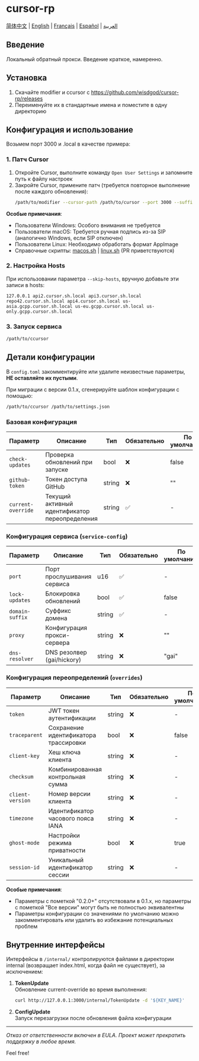 # cursor-rp

[简体中文](README.md) | [English](README.en.md) | [Français](README.fr.md) | [Español](README.es.md) | [العربية](README.ar.md)

## Введение
Локальный обратный прокси. Введение краткое, намеренно.

## Установка
1. Скачайте modifier и ccursor с https://github.com/wisdgod/cursor-rp/releases
2. Переименуйте их в стандартные имена и поместите в одну директорию

## Конфигурация и использование
Возьмем порт 3000 и .local в качестве примера:

### 1. Патч Cursor
1. Откройте Cursor, выполните команду `Open User Settings` и запомните путь к файлу настроек
2. Закройте Cursor, примените патч (требуется повторное выполнение после каждого обновления):
   ```bash
   /path/to/modifier --cursor-path /path/to/cursor --port 3000 --suffix .local local
   ```

**Особые примечания**:
- Пользователи Windows: Особого внимания не требуется
- Пользователи macOS: Требуется ручная подпись из-за SIP (аналогично Windows, если SIP отключен)
- Пользователи Linux: Необходимо обработать формат AppImage
- Справочные скрипты: [macos.sh](macos.sh) | [linux.sh](linux.sh) (PR приветствуются)

### 2. Настройка Hosts
При использовании параметра `--skip-hosts`, вручную добавьте эти записи в hosts:
```
127.0.0.1 api2.cursor.sh.local api3.cursor.sh.local repo42.cursor.sh.local api4.cursor.sh.local us-asia.gcpp.cursor.sh.local us-eu.gcpp.cursor.sh.local us-only.gcpp.cursor.sh.local
```

### 3. Запуск сервиса
```bash
/path/to/ccursor
```

## Детали конфигурации
В `config.toml` закомментируйте или удалите неизвестные параметры, **НЕ оставляйте их пустыми**.

При миграции с версии 0.1.x, сгенерируйте шаблон конфигурации с помощью:
```bash
/path/to/ccursor /path/to/settings.json
```

### Базовая конфигурация
| Параметр | Описание | Тип | Обязательно | По умолчанию | Поддерживаемая версия |
|----------|----------|-----|--------------|---------------|---------------------|
| `check-updates` | Проверка обновлений при запуске | bool | ❌ | false | 0.2.0+ |
| `github-token` | Токен доступа GitHub | string | ❌ | "" | 0.2.0+ |
| `current-override` | Текущий активный идентификатор переопределения | string | ✅ | - | 0.2.0+ |

### Конфигурация сервиса (`service-config`)
| Параметр | Описание | Тип | Обязательно | По умолчанию | Поддерживаемая версия |
|----------|----------|-----|--------------|---------------|---------------------|
| `port` | Порт прослушивания сервиса | u16 | ✅ | - | Все версии |
| `lock-updates` | Блокировка обновлений | bool | ✅ | false | Все версии |
| `domain-suffix` | Суффикс домена | string | ✅ | - | Все версии |
| `proxy` | Конфигурация прокси-сервера | string | ❌ | "" | 0.2.0+ |
| `dns-resolver` | DNS резолвер (gai/hickory) | string | ❌ | "gai" | 0.2.0+ |

### Конфигурация переопределений (`overrides`)
| Параметр | Описание | Тип | Обязательно | По умолчанию | Поддерживаемая версия |
|----------|----------|-----|--------------|---------------|---------------------|
| `token` | JWT токен аутентификации | string | ❌ | - | Все версии |
| `traceparent` | Сохранение идентификатора трассировки | bool | ❌ | false | 0.2.0+ |
| `client-key` | Хеш ключа клиента | string | ❌ | - | 0.2.0+ |
| `checksum` | Комбинированная контрольная сумма | string | ❌ | - | 0.2.0+ |
| `client-version` | Номер версии клиента | string | ❌ | - | 0.2.0+ |
| `timezone` | Идентификатор часового пояса IANA | string | ❌ | - | Все версии |
| `ghost-mode` | Настройки режима приватности | bool | ❌ | true | 0.2.0+ |
| `session-id` | Уникальный идентификатор сессии | string | ❌ | - | 0.2.0+ |

**Особые примечания**:
- Параметры с пометкой "0.2.0+" отсутствовали в 0.1.x, но параметры с пометкой "Все версии" могут быть не полностью эквивалентны
- Параметры конфигурации со значениями по умолчанию можно закомментировать или удалить во избежание потенциальных проблем

## Внутренние интерфейсы
Интерфейсы в `/internal/` контролируются файлами в директории internal (возвращает index.html, когда файл не существует), за исключением:

1. **TokenUpdate**  
   Обновление current-override во время выполнения:
   ```bash
   curl http://127.0.0.1:3000/internal/TokenUpdate -d '${KEY_NAME}'
   ```

2. **ConfigUpdate**  
   Запуск перезагрузки после обновления файла конфигурации

---

*Отказ от ответственности включен в EULA. Проект может прекратить поддержку в любое время.*

Feel free!